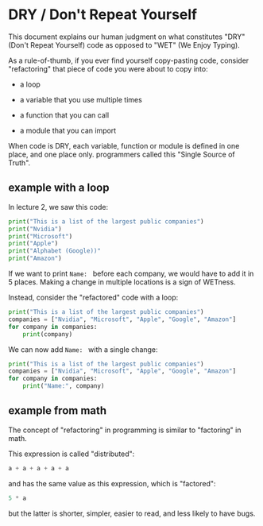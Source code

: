 # DRY / Don't Repeat Yourself

This document explains our human judgment on what constitutes "DRY" (Don't Repeat Yourself) code as opposed to "WET" (We Enjoy Typing).

As a rule-of-thumb, if you ever find yourself copy-pasting code, consider "refactoring" that piece of code you were about to copy into:

- a loop

- a variable that you use multiple times

- a function that you can call

- a module that you can import

When code is DRY, each variable, function or module is defined in one place, and one place only. programmers called this "Single Source of Truth".

## example with a loop

In lecture 2, we saw this code:

``` python
print("This is a list of the largest public companies")
print("Nvidia")
print("Microsoft")
print("Apple")
print("Alphabet (Google))"
print("Amazon")
```

If we want to print `Name: ` before each company, we would have to add it in 5 places. Making a change in multiple locations is a sign of WETness.

Instead, consider the "refactored" code with a loop:

``` python
print("This is a list of the largest public companies")
companies = ["Nvidia", "Microsoft", "Apple", "Google", "Amazon"]
for company in companies:
    print(company)
```

We can now add `Name: ` with a single change:

``` python
print("This is a list of the largest public companies")
companies = ["Nvidia", "Microsoft", "Apple", "Google", "Amazon"]
for company in companies:
    print("Name:", company)
```

## example from math

The concept of "refactoring" in programming is similar to "factoring" in math.

This expression is called "distributed":

```python
a + a + a + a + a
```

and has the same value as this expression, which is "factored":

```python
5 * a
```

but the latter is shorter, simpler, easier to read, and less likely to have bugs.
